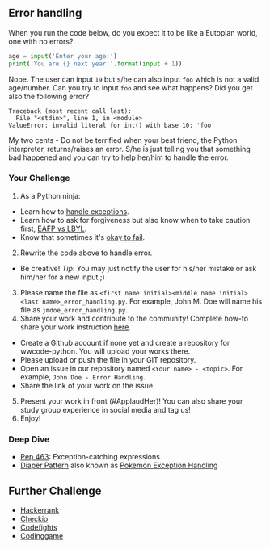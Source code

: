 ## Error handling

When you run the code below, do you expect it to be like a Eutopian world, one with no errors?

```python
age = input('Enter your age:')
print('You are {} next year!'.format(input + 1))
```

Nope. The user can input `19` but s/he can also input `foo` which is not a valid age/number. Can you try to input `foo` and see what happens?
Did you get also the following error?

```shell
Traceback (most recent call last):
  File "<stdin>", line 1, in <module>
ValueError: invalid literal for int() with base 10: 'foo'
```

My two cents - Do not be terrified when your best friend, the Python interpreter, returns/raises an error. S/he is just telling you that something bad happened and you can try to help her/him to handle the error.

### Your Challenge
1. As a Python ninja:
  *  Learn how to [handle exceptions](https://wiki.python.org/moin/HandlingExceptions).
  *  Learn how to ask for forgiveness but also know when to take caution first, [EAFP vs LBYL](http://python.net/~goodger/projects/pycon/2007/idiomatic/handout.html#eafp-vs-lbyl).
  *  Know that sometimes it's [okay to fail](https://realpython.com/blog/python/the-most-diabolical-python-antipattern/).
2. Rewrite the code above to handle error.
  * Be creative! *Tip*: You may just notify the user for his/her mistake or ask him/her for a new input ;)
3. Please name the file as `<first name initial><middle name initial><last name>_error_handling.py`. For example, John M. Doe will name his file as `jmdoe_error_handling.py`.
4. Share your work and contribute to the community! Complete how-to share your work instruction [here](https://github.com/wwcodemanila/WWCodeManila-Python/blob/master/exercise_upload_step.md).
  * Create a Github account if none yet and create a repository for wwcode-python. You will upload your works there.
  * Please upload or push the file in your GIT repository.
  * Open an issue in our repository named `<Your name> - <topic>`. For example, `John Doe - Error Handling`.
  * Share the link of your work on the issue.
5. Present your work in front (#ApplaudHer)! You can also share your study group experience in social media and tag us!
6. Enjoy!
  
  
### Deep Dive
*  [Pep 463](http://legacy.python.org/dev/peps/pep-0463/): Exception-catching expressions
*  [Diaper Pattern](http://mike.pirnat.com/2009/05/09/the-diaper-pattern-stinks/) also known as [Pokemon Exception Handling](http://wiki.c2.com/?PokemonExceptionHandling)

## Further Challenge
* [Hackerrank](https://www.hackerrank.com/)
* [Checkio](https://checkio.org/)
* [Codefights](https://codefights.com/)
* [Codinggame](https://www.codingame.com/)
